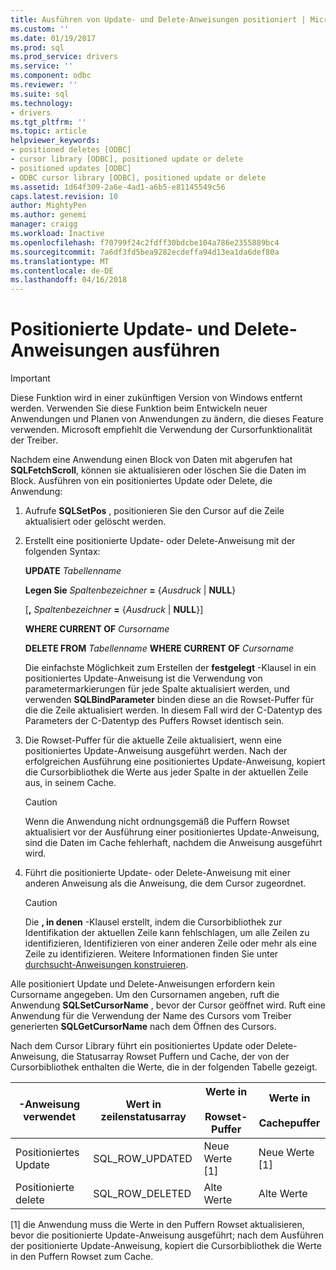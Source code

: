 ```yaml
---
title: Ausführen von Update- und Delete-Anweisungen positioniert | Microsoft Docs
ms.custom: ''
ms.date: 01/19/2017
ms.prod: sql
ms.prod_service: drivers
ms.service: ''
ms.component: odbc
ms.reviewer: ''
ms.suite: sql
ms.technology:
- drivers
ms.tgt_pltfrm: ''
ms.topic: article
helpviewer_keywords:
- positioned deletes [ODBC]
- cursor library [ODBC], positioned update or delete
- positioned updates [ODBC]
- ODBC cursor library [ODBC], positioned update or delete
ms.assetid: 1d64f309-2a6e-4ad1-a6b5-e81145549c56
caps.latest.revision: 10
author: MightyPen
ms.author: genemi
manager: craigg
ms.workload: Inactive
ms.openlocfilehash: f70799f24c2fdff30bdcbe104a786e2355889bc4
ms.sourcegitcommit: 7a6df3fd5bea9282ecdeffa94d13ea1da6def80a
ms.translationtype: MT
ms.contentlocale: de-DE
ms.lasthandoff: 04/16/2018
---
```

# <a name="executing-positioned-update-and-delete-statements"></a>Positionierte Update- und Delete-Anweisungen ausführen
> [!IMPORTANT]  
>  Diese Funktion wird in einer zukünftigen Version von Windows entfernt werden. Verwenden Sie diese Funktion beim Entwickeln neuer Anwendungen und Planen von Anwendungen zu ändern, die dieses Feature verwenden. Microsoft empfiehlt die Verwendung der Cursorfunktionalität der Treiber.  
  
 Nachdem eine Anwendung einen Block von Daten mit abgerufen hat **SQLFetchScroll**, können sie aktualisieren oder löschen Sie die Daten im Block. Ausführen von ein positioniertes Update oder Delete, die Anwendung:  
  
1.  Aufrufe **SQLSetPos** , positionieren Sie den Cursor auf die Zeile aktualisiert oder gelöscht werden.  
  
2.  Erstellt eine positionierte Update- oder Delete-Anweisung mit der folgenden Syntax:  
  
     **UPDATE** *Tabellenname*  
  
     **Legen Sie** *Spaltenbezeichner* **=** {*Ausdruck* &#124; **NULL**}  
  
     [**,** *Spaltenbezeichner* **=** {*Ausdruck* &#124; **NULL**}]  
  
     **WHERE CURRENT OF** *Cursorname*  
  
     **DELETE FROM** *Tabellenname* **WHERE CURRENT OF** *Cursorname*  
  
     Die einfachste Möglichkeit zum Erstellen der **festgelegt** -Klausel in ein positioniertes Update-Anweisung ist die Verwendung von parametermarkierungen für jede Spalte aktualisiert werden, und verwenden **SQLBindParameter** binden diese an die Rowset-Puffer für die die Zeile aktualisiert werden. In diesem Fall wird der C-Datentyp des Parameters der C-Datentyp des Puffers Rowset identisch sein.  
  
3.  Die Rowset-Puffer für die aktuelle Zeile aktualisiert, wenn eine positioniertes Update-Anweisung ausgeführt werden. Nach der erfolgreichen Ausführung eine positioniertes Update-Anweisung, kopiert die Cursorbibliothek die Werte aus jeder Spalte in der aktuellen Zeile aus, in seinem Cache.  
  
    > [!CAUTION]  
    >  Wenn die Anwendung nicht ordnungsgemäß die Puffern Rowset aktualisiert vor der Ausführung einer positioniertes Update-Anweisung, sind die Daten im Cache fehlerhaft, nachdem die Anweisung ausgeführt wird.  
  
4.  Führt die positionierte Update- oder Delete-Anweisung mit einer anderen Anweisung als die Anweisung, die dem Cursor zugeordnet.  
  
    > [!CAUTION]  
    >  Die **, in denen** -Klausel erstellt, indem die Cursorbibliothek zur Identifikation der aktuellen Zeile kann fehlschlagen, um alle Zeilen zu identifizieren, Identifizieren von einer anderen Zeile oder mehr als eine Zeile zu identifizieren. Weitere Informationen finden Sie unter [durchsucht-Anweisungen konstruieren](../../../odbc/reference/appendixes/constructing-searched-statements.md).  
  
 Alle positioniert Update und Delete-Anweisungen erfordern kein Cursorname angegeben. Um den Cursornamen angeben, ruft die Anwendung **SQLSetCursorName** , bevor der Cursor geöffnet wird. Ruft eine Anwendung für die Verwendung der Name des Cursors vom Treiber generierten **SQLGetCursorName** nach dem Öffnen des Cursors.  
  
 Nach dem Cursor Library führt ein positioniertes Update oder Delete-Anweisung, die Statusarray Rowset Puffern und Cache, der von der Cursorbibliothek enthalten die Werte, die in der folgenden Tabelle gezeigt.  
  
|-Anweisung verwendet|Wert in zeilenstatusarray|Werte in<br /><br /> Rowset-Puffer|Werte in<br /><br /> Cachepuffer|  
|--------------------|-------------------------------|----------------------------------|---------------------------------|  
|Positioniertes Update|SQL_ROW_UPDATED|Neue Werte [1]|Neue Werte [1]|  
|Positionierte delete|SQL_ROW_DELETED|Alte Werte|Alte Werte|  
  
 [1] die Anwendung muss die Werte in den Puffern Rowset aktualisieren, bevor die positionierte Update-Anweisung ausgeführt; nach dem Ausführen der positionierte Update-Anweisung, kopiert die Cursorbibliothek die Werte in den Puffern Rowset zum Cache.
